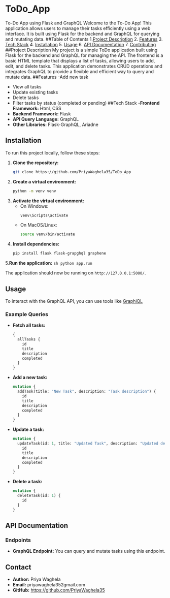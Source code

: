 # ToDo_App
To-Do App using Flask and GraphQL Welcome to the To-Do App! This application allows users to manage their tasks efficiently using a web interface. It is built using Flask for the backend and GraphQL for querying and mutating data.
##Table of Contents
  1.[Project Description](#project-description)
  2. [Features](#features)
  3. [Tech Stack](#tech-stack)
  4. [Installation](#installation)
  5. [Usage](#usage)
  6. [API Documentation](#api-documentation)
  7. [Contributing](#contributing)
##Project Description
  My project is a simple ToDo application built using Flask for the backend and GraphQL for managing the API. The frontend is a basic HTML template that displays a list of tasks, allowing users to add, edit, and delete tasks. This application demonstrates CRUD operations and integrates GraphQL to provide a flexible and efficient way to query and mutate data.
##Features
  -Add new task 
  - View all tasks
  - Update existing tasks
  - Delete tasks
  - Filter tasks by status (completed or pending)
##Tech Stack
  -**Frontend Framework:** Html, CSS
  - **Backend Framework:** Flask
  - **API Query Language:** GraphQL
  - **Other Libraries:** Flask-GraphQL, Ariadne
## Installation

To run this project locally, follow these steps:

1. **Clone the repository:**
    ```sh
    git clone https://github.com/PriyaWaghela35/ToDo_App
    ```
2. **Create a virtual environment:**
    ```sh
    python -m venv venv
    ```
3. **Activate the virtual environment:**
    - On Windows:
        ```sh
        venv\Scripts\activate
        ```
    - On MacOS/Linux:
        ```sh
        source venv/bin/activate
        ```
4. **Install dependencies:**
    ```sh
    pip install flask flask-grapghql graphene
    ```
5.**Run the application:**
    ```sh
    python app.run
    ```

The application should now be running on `http://127.0.0.1:5000/`.

## Usage

To interact with the GraphQL API, you can use tools like [GraphiQL](https://github.com/graphql/graphiql)

### Example Queries

- **Fetch all tasks:**
    ```graphql
    {
      allTasks {
        id
        title
        description
        completed
      }
    }
    ```

- **Add a new task:**
    ```graphql
    mutation {
      addTask(title: "New Task", description: "Task description") {
        id
        title
        description
        completed
      }
    }
    ```

- **Update a task:**
    ```graphql
    mutation {
      updateTask(id: 1, title: "Updated Task", description: "Updated description", completed: true) {
        id
        title
        description
        completed
      }
    }
    ```

- **Delete a task:**
    ```graphql
    mutation {
      deleteTask(id: 1) {
        id
      }
    }
    ```

## API Documentation

### Endpoints

- **GraphQL Endpoint:**
    You can query and mutate tasks using this endpoint.


## Contact

- **Author:** Priya Waghela
- **Email:** priyawaghela352gmail.com
- **GitHub:** https://github.com/PriyaWaghela35
